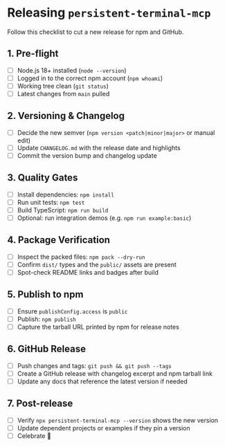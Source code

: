 # Releasing `persistent-terminal-mcp`

Follow this checklist to cut a new release for npm and GitHub.

## 1. Pre-flight
- [ ] Node.js 18+ installed (`node --version`)
- [ ] Logged in to the correct npm account (`npm whoami`)
- [ ] Working tree clean (`git status`)
- [ ] Latest changes from `main` pulled

## 2. Versioning & Changelog
- [ ] Decide the new semver (`npm version <patch|minor|major>` or manual edit)
- [ ] Update `CHANGELOG.md` with the release date and highlights
- [ ] Commit the version bump and changelog update

## 3. Quality Gates
- [ ] Install dependencies: `npm install`
- [ ] Run unit tests: `npm test`
- [ ] Build TypeScript: `npm run build`
- [ ] Optional: run integration demos (e.g. `npm run example:basic`)

## 4. Package Verification
- [ ] Inspect the packed files: `npm pack --dry-run`
- [ ] Confirm `dist/` types and the `public/` assets are present
- [ ] Spot-check README links and badges after build

## 5. Publish to npm
- [ ] Ensure `publishConfig.access` is `public`
- [ ] Publish: `npm publish`
- [ ] Capture the tarball URL printed by npm for release notes

## 6. GitHub Release
- [ ] Push changes and tags: `git push && git push --tags`
- [ ] Create a GitHub release with changelog excerpt and npm tarball link
- [ ] Update any docs that reference the latest version if needed

## 7. Post-release
- [ ] Verify `npx persistent-terminal-mcp --version` shows the new version
- [ ] Update dependent projects or examples if they pin a version
- [ ] Celebrate 🎉

